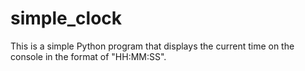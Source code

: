 # simple_clock
This is a simple Python program that displays the current time on the console in the format of "HH:MM:SS".
